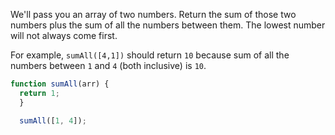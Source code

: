 We'll pass you an array of two numbers. Return the sum of those two numbers
plus the sum of all the numbers between them. The lowest number will not
always come first.

For example, `sumAll([4,1])` should return `10` because sum of all the numbers
between `1` and `4` (both inclusive) is `10`.

```javascript
function sumAll(arr) {
  return 1;
  }

  sumAll([1, 4]);
```